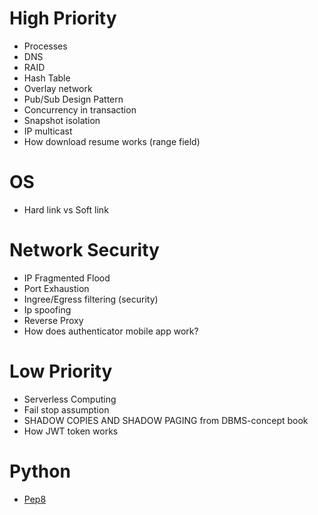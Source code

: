 # High Priority
- Processes
- DNS
- RAID
- Hash Table
- Overlay network
- Pub/Sub Design Pattern
- Concurrency in transaction
- Snapshot isolation
- IP multicast
- How download resume works (range field)

# OS
- Hard link vs Soft link

# Network Security
- IP Fragmented Flood
- Port Exhaustion
- Ingree/Egress filtering (security)
- Ip spoofing
- Reverse Proxy
- How does authenticator mobile app work?


# Low Priority
- Serverless Computing
- Fail stop assumption
- SHADOW COPIES AND SHADOW PAGING from DBMS-concept book
- How JWT token works

# Python
- [Pep8](https://www.python.org/dev/peps/pep-0008/)
